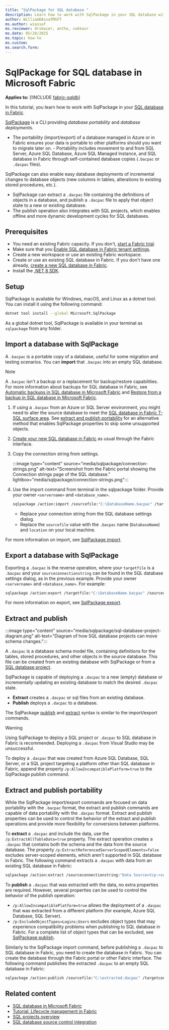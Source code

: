 ```yaml
---
title: "SqlPackage for SQL database "
description: Learn how to work with SqlPackage in your SQL database with Fabric.
author: WilliamDAssafMSFT
ms.author: wiassaf
ms.reviewer: drskwier, antho, sukkaur
ms.date: 05/28/2025
ms.topic: how-to
ms.custom:
ms.search.form:
---
```

# SqlPackage for SQL database in Microsoft Fabric

**Applies to:** [!INCLUDE [fabric-sqldb](../includes/applies-to-version/fabric-sqldb.md)]

In this tutorial, you learn how to work with SqlPackage in your [SQL database in Fabric](overview.md).

[SqlPackage](/sql/tools/sqlpackage/sqlpackage) is a CLI providing *database portability* and *database deployments*.

- The portability (import/export) of a database managed in Azure or in Fabric ensures your data is portable to other platforms should you want to migrate later on. - Portability includes movement to and from SQL Server, Azure SQL Database, Azure SQL Managed Instance, and SQL database in Fabric through self-contained database copies (`.bacpac` or `.dacpac` files).

SqlPackage can also enable easy database deployments of incremental changes to database objects (new columns in tables, alterations to existing stored procedures, etc.).

 - SqlPackage can extract a `.dacpac` file containing the definitions of objects in a database, and publish a `.dacpac` file to apply that object state to a new or existing database.
 - The publish operation also integrates with SQL projects, which enables offline and more dynamic development cycles for SQL databases.

## Prerequisites

- You need an existing Fabric capacity. If you don't, [start a Fabric trial](../../fundamentals/fabric-trial.md).
- Make sure that you [Enable SQL database in Fabric tenant settings](enable.md).
- Create a new workspace or use an existing Fabric workspace.
- Create or use an existing SQL database in Fabric. If you don't have one already, [create a new SQL database in Fabric](create.md).
- Install the [.NET 8 SDK](https://dotnet.microsoft.com/download/dotnet/8.0).

## Setup

SqlPackage is available for Windows, macOS, and Linux as a dotnet tool. You can install it using the following command:

```bash
dotnet tool install --global Microsoft.SqlPackage
```

As a global dotnet tool, SqlPackage is available in your terminal as `sqlpackage` from any folder.

## Import a database with SqlPackage

A `.bacpac` is a portable copy of a database, useful for some migration and testing scenarios. You can **import** that `.bacpac` into an empty SQL database.

> [!NOTE]
> A `.bacpac` isn't a backup or a replacement for backup/restore capabilities. For more information about backups for SQL database in Fabric, see [Automatic backups in SQL database in Microsoft Fabric](backup.md) and [Restore from a backup in SQL database in Microsoft Fabric](restore.md).

1. If using a `.bacpac` from an Azure or SQL Server environment, you might need to alter the source database to meet the [SQL database in Fabric T-SQL surface area](feature-comparison-sql-database-fabric.md). See [extract and publish portability](#extract-and-publish-portability) for an alternative method that enables SqlPackage properties to skip some unsupported objects.
1. [Create your new SQL database in Fabric](create.md) as usual through the Fabric interface.
1. Copy the connection string from settings.

    :::image type="content" source="media/sqlpackage/connection-strings.png" alt-text="Screenshot from the Fabric portal showing the Connection strings page of the SQL database." lightbox="media/sqlpackage/connection-strings.png":::

1. Use the import command from terminal in the sqlpackage folder. Provide your owner `<servername>` and `<database_name>`.

    ```bash
    sqlpackage /action:import /sourcefile:"C:\DatabaseName.bacpac" /targetconnectionstring:"Data Source=tcp:<server_name>.database.fabric.microsoft.com,1433;Initial Catalog=<database_name>;MultipleActiveResultSets=False;Connect Timeout=30;Encrypt=True;TrustServerCertificate=False;ConnectRetryCount=6;ConnectRetryInterval=10;Authentication=Active Directory Interactive"
    ```

    - Replace your connection string from the SQL database settings dialog.
    - Replace the `sourcefile` value with the `.bacpac` name (`DatabaseName`) and `location` on your local machine.

For more information on import, see [SqlPackage import](/sql/tools/sqlpackage/sqlpackage-import).

## Export a database with SqlPackage

Exporting a `.bacpac` is the reverse operation, where your `targetfile` is a `.bacpac` and your `sourceconnectionstring` can be found in the SQL database settings dialog, as in the previous example. Provide your owner `<servername>` and `<database_name>`. For example:

```bash
sqlpackage /action:export /targetfile:"C:\DatabaseName.bacpac" /sourceconnectionstring:"Data Source=tcp:<server_name>.database.fabric.microsoft.com,1433;Initial Catalog=<database_name>;MultipleActiveResultSets=False;Connect Timeout=30;Encrypt=True;TrustServerCertificate=False;ConnectRetryCount=6;ConnectRetryInterval=10;Authentication=Active Directory Interactive"
```

For more information on export, see [SqlPackage export](/sql/tools/sqlpackage/sqlpackage-export).

## Extract and publish

:::image type="content" source="media/sqlpackage/sql-database-project-diagram.png" alt-text="Diagram of how SQL database projects can move schema changes.":::

A `.dacpac` is a database schema model file, containing definitions for the tables, stored procedures, and other objects in the source database. This file can be created from an existing database with SqlPackage or from a [SQL database project](/sql/tools/sql-database-projects/sql-database-projects).

SqlPackage is capable of deploying a `.dacpac` to a new (empty) database or incrementally updating an existing database to match the desired `.dacpac` state.

- **Extract** creates a `.dacpac` or sql files from an existing database.
- **Publish** deploys a `.dacpac` to a database.

The SqlPackage [publish](/sql/tools/sqlpackage/sqlpackage-publish) and [extract](/sql/tools/sqlpackage/sqlpackage-extract) syntax is similar to the import/export commands.

> [!WARNING]
> Using SqlPackage to deploy a SQL project or `.dacpac` to SQL database in Fabric is recommended. Deploying a `.dacpac` from Visual Studio may be unsuccessful.

To deploy a `.dacpac` that was created from Azure SQL Database, SQL Server, or a SQL project targeting a platform other than SQL database in Fabric, append the property `/p:AllowIncompatiblePlatform=true` to the SqlPackage publish command.

## Extract and publish portability

While the SqlPackage import/export commands are focused on data portability with the `.bacpac` format, the extract and publish commands are capable of data portability with the `.dacpac` format.  Extract and publish properties can be used to control the behavior of the extract and publish operations and provide more flexibility for conversions between platforms.

To **extract** a `.dacpac` and include the data, use the `/p:ExtractAllTableData=true` property. The extract operation creates a `.dacpac` that contains both the schema and the data from the source database. The property `/p:ExtractReferencedServerScopedElements=false` excludes server-scoped elements, which aren't supported in SQL database in Fabric. The following command extracts a `.dacpac` with data from an existing SQL database in Fabric:

```bash
sqlpackage /action:extract /sourceconnectionstring:"Data Source=tcp:<server_name>.database.fabric.microsoft.com,1433;Initial Catalog=<database_name>;MultipleActiveResultSets=False;Connect Timeout=30;Encrypt=True;TrustServerCertificate=False;ConnectRetryCount=6;ConnectRetryInterval=10;Authentication=Active Directory Interactive" /targetfile:"C:\extracted.dacpac" /p:ExtractAllTableData=true  /p:ExtractReferencedServerScopedElements=false
```

To **publish** a `.dacpac` that was extracted with the data, no extra properties are required. However, several properties can be used to control the behavior of the publish operation:

- `/p:AllowIncompatiblePlatform=true` allows the deployment of a `.dacpac` that was extracted from a different platform (for example, Azure SQL Database, SQL Server).
- `/p:ExcludeObjectTypes=Logins;Users` excludes object types that may experience compatibility problems when publishing to SQL database in Fabric. For a complete list of object types that can be excluded, see [SqlPackage publish](/sql/tools/sqlpackage/sqlpackage-publish#properties-specific-to-the-publish-action).

Similarly to the SqlPackage import command, before publishing a `.dacpac` to SQL database in Fabric, you need to create the database in Fabric. You can create the database through the Fabric portal or other Fabric interface. The following command publishes the extracted `.dacpac` to an empty SQL database in Fabric:

```bash
sqlpackage /action:publish /sourcefile:"C:\extracted.dacpac" /targetconnectionstring:"Data Source=tcp:<server_name>.database.fabric.microsoft.com,1433;Initial Catalog=<database_name>;MultipleActiveResultSets=False;Connect Timeout=30;Encrypt=True;TrustServerCertificate=False;ConnectRetryCount=6;ConnectRetryInterval=10;Authentication=Active Directory Interactive" /p:AllowIncompatiblePlatform=true /p:ExcludeObjectTypes=Logins;Users
```

## Related content

- [SQL database in Microsoft Fabric](overview.md)
- [Tutorial: Lifecycle management in Fabric](../../cicd/cicd-tutorial.md)
- [SQL projects overview](/sql/tools/sql-database-projects/sql-database-projects)
- [SQL database source control integration](source-control.md)
